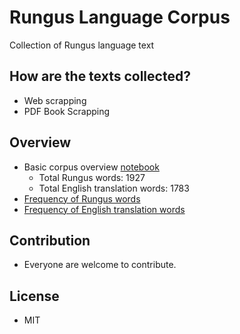 # Rungus Language Corpus

Collection of Rungus language text

## How are the texts collected?
- Web scrapping
- PDF Book Scrapping

## Overview
- Basic corpus overview [notebook](https://github.com/devennn/rungus-language-corpus/blob/master/overview.ipynb)
  - Total Rungus words: 1927
  - Total English translation words: 1783
- [Frequency of Rungus words](https://github.com/devennn/rungus-language-corpus/blob/master/rgs_overview.csv)
- [Frequency of English translation words](https://github.com/devennn/rungus-language-corpus/blob/master/rgs_eng_translated_overview.csv)

 ## Contribution
 - Everyone are welcome to contribute.

## License
- MIT

